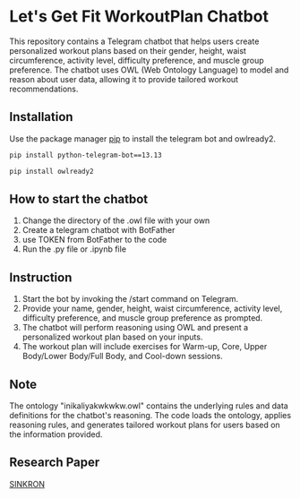 # Let's Get Fit WorkoutPlan Chatbot
This repository contains a Telegram chatbot that helps users create personalized workout plans based on their gender, height, waist circumference, activity level, difficulty preference, and muscle group preference. The chatbot uses OWL (Web Ontology Language) to model and reason about user data, allowing it to provide tailored workout recommendations.

## Installation

Use the package manager [pip](https://pip.pypa.io/en/stable/) to install the telegram bot and owlready2.

```bash
pip install python-telegram-bot==13.13
```
```bash
pip install owlready2
```

## How to start the chatbot

1. Change the directory of the .owl file with your own
2. Create a telegram chatbot with BotFather
3. use TOKEN from BotFather to the code
4. Run the .py file or .ipynb file

## Instruction
1. Start the bot by invoking the /start command on Telegram.
2. Provide your name, gender, height, waist circumference, activity level, difficulty preference, and muscle group preference as prompted.
3. The chatbot will perform reasoning using OWL and present a personalized workout plan based on your inputs.
4. The workout plan will include exercises for Warm-up, Core, Upper Body/Lower Body/Full Body, and Cool-down sessions.

## Note
The ontology "inikaliyakwkwkw.owl" contains the underlying rules and data definitions for the chatbot's reasoning. The code loads the ontology, applies reasoning rules, and generates tailored workout plans for users based on the information provided.

## Research Paper

[SINKRON](https://jurnal.polgan.ac.id/index.php/sinkron/article/view/12689)
